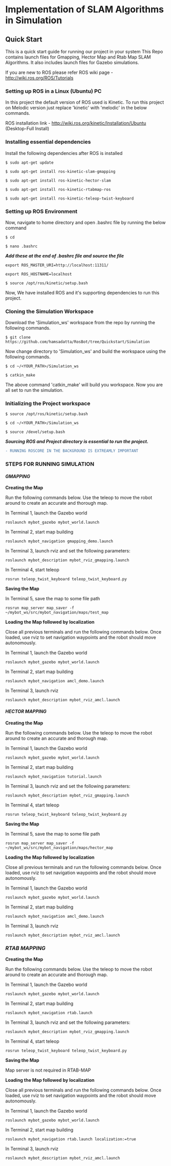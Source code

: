 # Implementation of SLAM Algorithms in Simulation

## Quick Start
This is a quick start guide for running our project in your system
This Repo contains launch files for Gmapping, Hector Map and Rtab Map SLAM Algorithms. 
It also includes launch files for Gazebo simulations.

If you are new to ROS please refer ROS wiki page - http://wiki.ros.org/ROS/Tutorials

### Setting up ROS in a Linux (Ubuntu) PC

In this project the default version of ROS used is Kinetic. 
To run this project on Melodic version just replace 'kinetic' with 'melodic' in the below commands.

ROS installation link - http://wiki.ros.org/kinetic/Installation/Ubuntu  (Desktop-Full Install) 

### Installing essential dependencies

Install the following dependencies after ROS is installed

```
$ sudo apt-get update

$ sudo apt-get install ros-kinetic-slam-gmapping

$ sudo apt-get install ros-kinetic-hector-slam

$ sudo apt-get install ros-kinetic-rtabmap-ros

$ sudo apt-get install ros-kinetic-teleop-twist-keyboard
```
### Setting up ROS Environment

Now, navigate to home directory and open .bashrc file by running the below command

```
$ cd

$ nano .bashrc
```

**_Add these at the end of .bashrc file and source the file_**

```
export ROS_MASTER_URI=http://localhost:11311/

export ROS_HOSTNAME=localhost
```

`$ source /opt/ros/kinetic/setup.bash`

Now, We have installed ROS and it's supporting dependencies to run this project.

### Cloning the Simulation Workspace

Download the 'Simulation_ws' workspace from the repo by running the following commands.
 
`$ git clone https://github.com/hamsadatta/RosBot/tree/Quickstart/Simulation`

Now change directory to 'Simulation_ws' and build the workspace using the following commands.
 
```
$ cd ~/<YOUR_PATH>/Simulation_ws

$ catkin_make
```
 
The above command 'catkin_make' will build you workspace. Now you are all set to run the simulation.

### Initializing the Project workspace

```
$ source /opt/ros/kinetic/setup.bash

$ cd ~/<YOUR_PATH>/Simulation_ws

$ source /devel/setup.bash
```
**_Sourcing ROS and Project directory is essential to run the project._**

```diff
- RUNNING ROSCORE IN THE BACKGROUND IS EXTREAMLY IMPORTANT 
```

### STEPS FOR RUNNING SIMULATION
 
#### *GMAPPING*
 
**Creating the Map**

Run the following commands below. Use the teleop to move the robot around to create an accurate and thorough map.

In Terminal 1, launch the Gazebo world

`roslaunch mybot_gazebo mybot_world.launch`

In Terminal 2, start map building

`roslaunch mybot_navigation gmapping_demo.launch`


In Terminal 3, launch rviz and set the following parameters:

`roslaunch mybot_description mybot_rviz_gmapping.launch`


In Terminal 4, start teleop

`rosrun teleop_twist_keyboard teleop_twist_keyboard.py`


**Saving the Map**

In Terminal 5, save the map to some file path

`rosrun map_server map_saver -f ~/mybot_ws/src/mybot_navigation/maps/test_map`


**Loading the Map followed by localization**

Close all previous terminals and run the following commands below. Once loaded, use rviz to set navigation waypoints and the robot should move autonomously.

In Terminal 1, launch the Gazebo world

`roslaunch mybot_gazebo mybot_world.launch`


In Terminal 2, start map building

`roslaunch mybot_navigation amcl_demo.launch`


In Terminal 3, launch rviz

`roslaunch mybot_description mybot_rviz_amcl.launch`


#### *HECTOR MAPPING*

**Creating the Map**

Run the following commands below. Use the teleop to move the robot around to create an accurate and thorough map.

In Terminal 1, launch the Gazebo world

`roslaunch mybot_gazebo mybot_world.launch`

In Terminal 2, start map building

`roslaunch mybot_navigation tutorial.launch`


In Terminal 3, launch rviz and set the following parameters:

`roslaunch mybot_description mybot_rviz_gmapping.launch`


In Terminal 4, start teleop

`rosrun teleop_twist_keyboard teleop_twist_keyboard.py`


**Saving the Map**

In Terminal 5, save the map to some file path

`rosrun map_server map_saver -f ~/mybot_ws/src/mybot_navigation/maps/hector_map`


**Loading the Map followed by localization**

Close all previous terminals and run the following commands below. Once loaded, use rviz to set navigation waypoints and the robot should move autonomously.

In Terminal 1, launch the Gazebo world

`roslaunch mybot_gazebo mybot_world.launch`


In Terminal 2, start map building

`roslaunch mybot_navigation amcl_demo.launch`


In Terminal 3, launch rviz

`roslaunch mybot_description mybot_rviz_amcl.launch`




### *RTAB MAPPING*

**Creating the Map**

Run the following commands below. Use the teleop to move the robot around to create an accurate and thorough map.

In Terminal 1, launch the Gazebo world

`roslaunch mybot_gazebo mybot_world.launch`

In Terminal 2, start map building

`roslaunch mybot_navigation rtab.launch`


In Terminal 3, launch rviz and set the following parameters:

`roslaunch mybot_description mybot_rviz_gmapping.launch`


In Terminal 4, start teleop

`rosrun teleop_twist_keyboard teleop_twist_keyboard.py`


**Saving the Map**

Map server is not required in RTAB-MAP 


**Loading the Map followed by localization**

Close all previous terminals and run the following commands below. Once loaded, use rviz to set navigation waypoints and the robot should move autonomously.

In Terminal 1, launch the Gazebo world

`roslaunch mybot_gazebo mybot_world.launch`


In Terminal 2, start map building

`roslaunch mybot_navigation rtab.launch localization:=true`


In Terminal 3, launch rviz

`roslaunch mybot_description mybot_rviz_amcl.launch`






